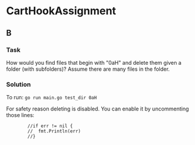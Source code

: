 # CartHookAssignment

## B

### Task
How would you find files that begin with "0aH" and delete them given a folder (with subfolders)? Assume there are many files in the folder.

### Solution
To run: `go run main.go test_dir 0aH`

For safety reason deleting is disabled. You can enable it by uncommenting those lines:
```		//err := os.Remove(path)
   		//if err != nil {
   		//	fmt.Println(err)
   		//}
```
